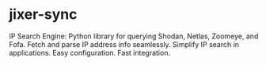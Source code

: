 # jixer-sync
IP Search Engine: Python library for querying Shodan, Netlas, Zoomeye, and Fofa. Fetch and parse IP address info seamlessly. Simplify IP search in applications. Easy configuration. Fast integration.
